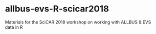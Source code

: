 # allbus-evs-R-scicar2018
Materials for the SciCAR 2018 workshop on working with ALLBUS &amp; EVS data in R
